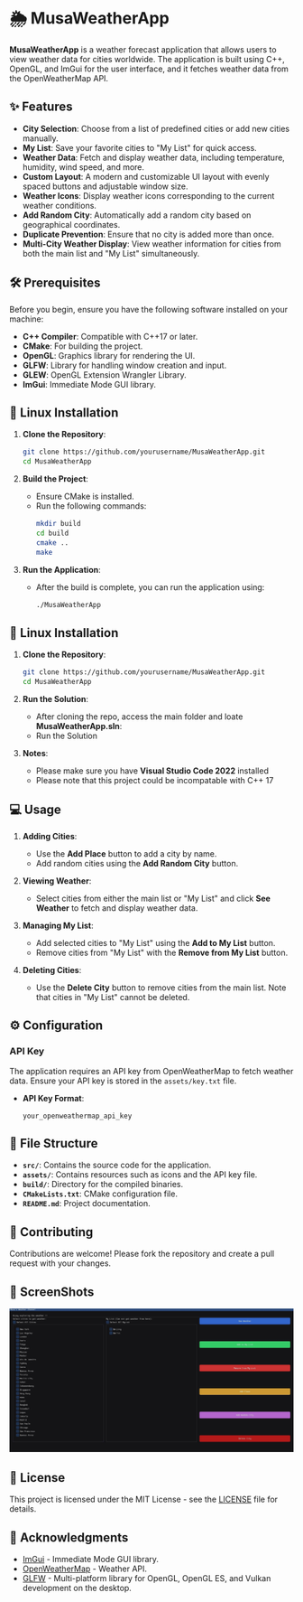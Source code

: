 
# 🌦️ MusaWeatherApp

**MusaWeatherApp** is a weather forecast application that allows users to view weather data for cities worldwide. The application is built using C++, OpenGL, and ImGui for the user interface, and it fetches weather data from the OpenWeatherMap API.

## ✨ Features

- **City Selection**: Choose from a list of predefined cities or add new cities manually.
- **My List**: Save your favorite cities to "My List" for quick access.
- **Weather Data**: Fetch and display weather data, including temperature, humidity, wind speed, and more.
- **Custom Layout**: A modern and customizable UI layout with evenly spaced buttons and adjustable window size.
- **Weather Icons**: Display weather icons corresponding to the current weather conditions.
- **Add Random City**: Automatically add a random city based on geographical coordinates.
- **Duplicate Prevention**: Ensure that no city is added more than once.
- **Multi-City Weather Display**: View weather information for cities from both the main list and "My List" simultaneously.

## 🛠️ Prerequisites

Before you begin, ensure you have the following software installed on your machine:

- **C++ Compiler**: Compatible with C++17 or later.
- **CMake**: For building the project.
- **OpenGL**: Graphics library for rendering the UI.
- **GLFW**: Library for handling window creation and input.
- **GLEW**: OpenGL Extension Wrangler Library.
- **ImGui**: Immediate Mode GUI library.

## 🚀 Linux Installation

1. **Clone the Repository**:
   ```bash
   git clone https://github.com/yourusername/MusaWeatherApp.git
   cd MusaWeatherApp
   ```

2. **Build the Project**:
   - Ensure CMake is installed.
   - Run the following commands:
     ```bash
     mkdir build
     cd build
     cmake ..
     make
     ```

3. **Run the Application**:
   - After the build is complete, you can run the application using:
     ```bash
     ./MusaWeatherApp
     ```


## 🚀 Linux Installation

1. **Clone the Repository**:
   ```bash
   git clone https://github.com/yourusername/MusaWeatherApp.git
   cd MusaWeatherApp
   ```

2. **Run the Solution**:
   - After cloning the repo, access the main folder and loate **MusaWeatherApp.sln**:
   - Run the Solution

3. **Notes**:
   - Please make sure you have **Visual Studio Code 2022** installed
   - Please note that this project could be incompatable with C++ 17



## 💻 Usage

1. **Adding Cities**:
   - Use the **Add Place** button to add a city by name.
   - Add random cities using the **Add Random City** button.

2. **Viewing Weather**:
   - Select cities from either the main list or "My List" and click **See Weather** to fetch and display weather data.

3. **Managing My List**:
   - Add selected cities to "My List" using the **Add to My List** button.
   - Remove cities from "My List" with the **Remove from My List** button.

4. **Deleting Cities**:
   - Use the **Delete City** button to remove cities from the main list. Note that cities in "My List" cannot be deleted.

## ⚙️ Configuration

### API Key

The application requires an API key from OpenWeatherMap to fetch weather data. Ensure your API key is stored in the `assets/key.txt` file.

- **API Key Format**: 
  ```
  your_openweathermap_api_key
  ```

## 📁 File Structure

- **`src/`**: Contains the source code for the application.
- **`assets/`**: Contains resources such as icons and the API key file.
- **`build/`**: Directory for the compiled binaries.
- **`CMakeLists.txt`**: CMake configuration file.
- **`README.md`**: Project documentation.

## 🤝 Contributing

Contributions are welcome! Please fork the repository and create a pull request with your changes.


## 🤝 ScreenShots

![Alt text](assets/Capture.jpg?raw=true "App ScreenSHot")

## 📝 License

This project is licensed under the MIT License - see the [LICENSE](LICENSE) file for details.

## 🙏 Acknowledgments

- [ImGui](https://github.com/ocornut/imgui) - Immediate Mode GUI library.
- [OpenWeatherMap](https://openweathermap.org/) - Weather API.
- [GLFW](https://www.glfw.org/) - Multi-platform library for OpenGL, OpenGL ES, and Vulkan development on the desktop.
